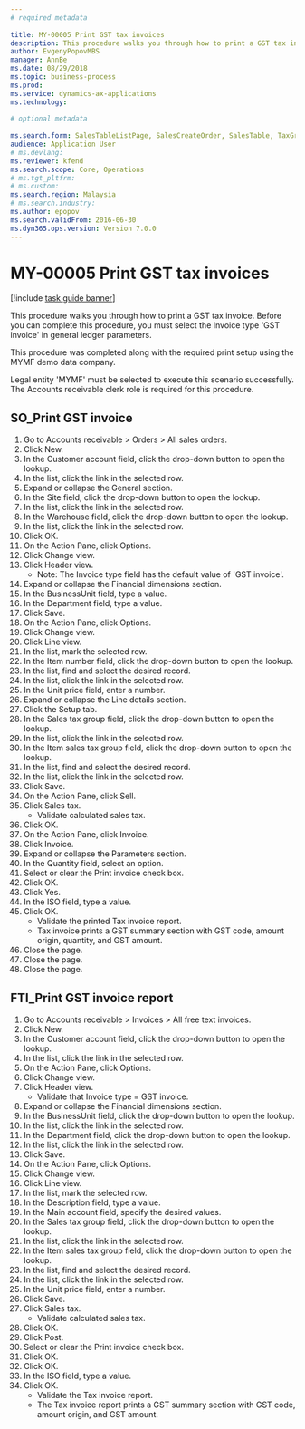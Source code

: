 ```yaml
--- 
# required metadata 
 
title: MY-00005 Print GST tax invoices
description: This procedure walks you through how to print a GST tax invoice. 
author: EvgenyPopovMBS
manager: AnnBe 
ms.date: 08/29/2018
ms.topic: business-process 
ms.prod:  
ms.service: dynamics-ax-applications 
ms.technology:  
 
# optional metadata 
 
ms.search.form: SalesTableListPage, SalesCreateOrder, SalesTable, TaxGroupLookup, TaxTmpWorkTrans, SalesEditLines,  SrsReportViewerForm, CustFreeInvoice, CustTableLookup, DimensionLookup, CustPostInvoiceJob, SRSPrintDestinationSettingsForm   
audience: Application User 
# ms.devlang:  
ms.reviewer: kfend
ms.search.scope: Core, Operations 
# ms.tgt_pltfrm:  
# ms.custom:  
ms.search.region: Malaysia
# ms.search.industry: 
ms.author: epopov
ms.search.validFrom: 2016-06-30 
ms.dyn365.ops.version: Version 7.0.0 
---
```

# MY-00005 Print GST tax invoices

[!include [task guide banner](../../includes/task-guide-banner.md)]

This procedure walks you through how to print a GST tax invoice. Before you can complete this procedure, you must select the Invoice type 'GST invoice' in general ledger parameters.

This procedure was completed along with the required print setup using the MYMF demo data company.



Legal entity 'MYMF' must be selected to execute this scenario successfully. The Accounts receivable clerk role is required for this procedure.


## SO_Print GST invoice
1. Go to Accounts receivable > Orders > All sales orders.
2. Click New.
3. In the Customer account field, click the drop-down button to open the lookup.
4. In the list, click the link in the selected row.
5. Expand or collapse the General section.
6. In the Site field, click the drop-down button to open the lookup.
7. In the list, click the link in the selected row.
8. In the Warehouse field, click the drop-down button to open the lookup.
9. In the list, click the link in the selected row.
10. Click OK.
11. On the Action Pane, click Options.
12. Click Change view.
13. Click Header view.
    * Note: The Invoice type field has the default value of 'GST invoice'.  
14. Expand or collapse the Financial dimensions section.
15. In the BusinessUnit field, type a value.
16. In the Department field, type a value.
17. Click Save.
18. On the Action Pane, click Options.
19. Click Change view.
20. Click Line view.
21. In the list, mark the selected row.
22. In the Item number field, click the drop-down button to open the lookup.
23. In the list, find and select the desired record.
24. In the list, click the link in the selected row.
25. In the Unit price field, enter a number.
26. Expand or collapse the Line details section.
27. Click the Setup tab.
28. In the Sales tax group field, click the drop-down button to open the lookup.
29. In the list, click the link in the selected row.
30. In the Item sales tax group field, click the drop-down button to open the lookup.
31. In the list, find and select the desired record.
32. In the list, click the link in the selected row.
33. Click Save.
34. On the Action Pane, click Sell.
35. Click Sales tax.
    * Validate calculated sales tax.  
36. Click OK.
37. On the Action Pane, click Invoice.
38. Click Invoice.
39. Expand or collapse the Parameters section.
40. In the Quantity field, select an option.
41. Select or clear the Print invoice check box.
42. Click OK.
43. Click Yes.
44. In the ISO field, type a value.
45. Click OK.
    * Validate the printed Tax invoice report.  
    * Tax invoice prints a GST summary section with GST code, amount origin, quantity, and GST amount.    
46. Close the page.
47. Close the page.
48. Close the page.

## FTI_Print GST invoice report
1. Go to Accounts receivable > Invoices > All free text invoices.
2. Click New.
3. In the Customer account field, click the drop-down button to open the lookup.
4. In the list, click the link in the selected row.
5. On the Action Pane, click Options.
6. Click Change view.
7. Click Header view.
    * Validate that Invoice type = GST invoice.  
8. Expand or collapse the Financial dimensions section.
9. In the BusinessUnit field, click the drop-down button to open the lookup.
10. In the list, click the link in the selected row.
11. In the Department field, click the drop-down button to open the lookup.
12. In the list, click the link in the selected row.
13. Click Save.
14. On the Action Pane, click Options.
15. Click Change view.
16. Click Line view.
17. In the list, mark the selected row.
18. In the Description field, type a value.
19. In the Main account field, specify the desired values.
20. In the Sales tax group field, click the drop-down button to open the lookup.
21. In the list, click the link in the selected row.
22. In the Item sales tax group field, click the drop-down button to open the lookup.
23. In the list, find and select the desired record.
24. In the list, click the link in the selected row.
25. In the Unit price field, enter a number.
26. Click Save.
27. Click Sales tax.
    * Validate calculated sales tax.  
28. Click OK.
29. Click Post.
30. Select or clear the Print invoice check box.
31. Click OK.
32. Click OK.
33. In the ISO field, type a value.
34. Click OK.
    * Validate the Tax invoice report.  
    * The Tax invoice report prints a GST summary section with GST code, amount origin, and GST amount.    

